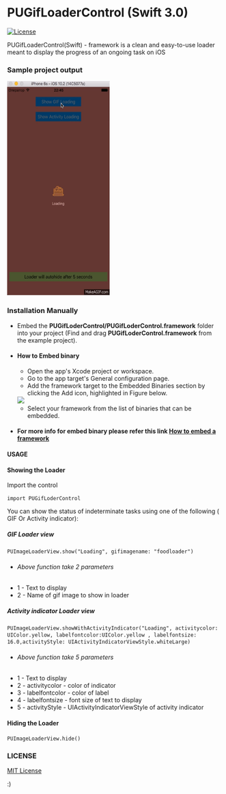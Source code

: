 # PUGifLoaderControl (Swift 3.0)
[![License](http://img.shields.io/:license-mit-blue.svg)](https://github.com/PayalUmraliya/PUGifLoaderControl/blob/master/LICENSE)

PUGifLoaderControl(Swift) - framework is a clean and easy-to-use loader meant to display the progress of an ongoing task on iOS

### Sample project output

<img src="https://github.com/PayalUmraliya/PUGifLoaderControl/blob/master/projectoutput.gif" width="240" height="500" />

### Installation Manually

* Embed the **PUGifLoderControl/PUGifLoderControl.framework** folder into your project (Find and drag **PUGifLoderControl.framework** from the example project).

* #### How to Embed binary 
  * Open the app's Xcode project or workspace.
  * Go to the app target's General configuration page.
  * Add the framework target to the Embedded Binaries section by clicking the Add icon, highlighted in Figure below.
  
  <img src="https://developer.apple.com/library/content/technotes/tn2435/Art/tn2435_embedded_binary_list.png"/>
  
  * Select your framework from the list of binaries that can be embedded.
  
 * #### For more info for embed binary please refer this link [How to embed a framework](https://developer.apple.com/library/content/technotes/tn2435/_index.html)

#### USAGE

#### Showing the Loader

Import the control 

```
import PUGifLoderControl
```

You can show the status of indeterminate tasks using one of the following ( GIF Or Activity indicator):

##### GIF Loader view

```
PUImageLoaderView.show("Loading", gifimagename: "foodloader")
```

* ###### Above function take 2 parameters
* 1 - Text to display 
* 2 - Name of gif image to show in loader

##### Activity indicator Loader view

```
PUImageLoaderView.showWithActivityIndicator("Loading", activitycolor: UIColor.yellow, labelfontcolor:UIColor.yellow , labelfontsize: 16.0,activityStyle: UIActivityIndicatorViewStyle.whiteLarge)
```

* ###### Above function take 5 parameters
* 1 - Text to display 
* 2 - activitycolor - color of indicator
* 3 - labelfontcolor - color of label
* 4 - labelfontsize - font size of text to display
* 5 - activityStyle - UIActivityIndicatorViewStyle of activity indicator

#### Hiding the Loader

```
PUImageLoaderView.hide()
```

### LICENSE

[MIT License](https://github.com/PayalUmraliya/PUGifLoaderControl/blob/master/LICENSE)

:)
